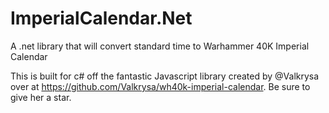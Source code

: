 # ImperialCalendar.Net
A .net library that will convert standard time to Warhammer 40K Imperial Calendar 

This is built for c# off the fantastic Javascript library created by @Valkrysa over at https://github.com/Valkrysa/wh40k-imperial-calendar. Be sure to give her a star.